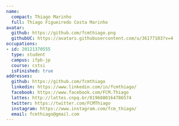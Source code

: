 ```yaml
---
name:
  compact: Thiago Marinho
  full: Thiago Figueiredo Costa Marinho
avatar:
  github: https://github.com/fcmthiago.png
  githubUC: https://avatars.githubusercontent.com/u/36177103?v=4
occupations:
- id: 20121370555
  type: student
  campus: ifpb-jp
  course: cstsi
  isFinished: true
addresses:
  github: https://github.com/fcmthiago
  linkedin: https://www.linkedin.com/in/fcmthiago/
  facebook: https://www.facebook.com/FCM.Thiago
  lattes: http://lattes.cnpq.br/8196880164786574
  twitter: https://twitter.com/FCMThiago
  instagram: https://www.instagram.com/fcm_thiago/
  email: fcmthiago@gmail.com
---
```

